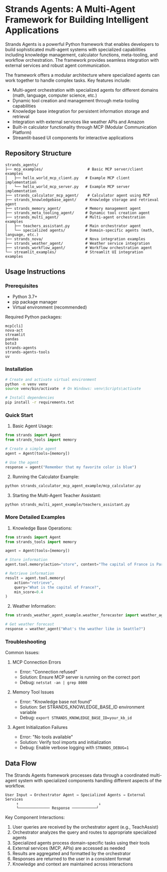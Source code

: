 # Strands Agents: A Multi-Agent Framework for Building Intelligent Applications

Strands Agents is a powerful Python framework that enables developers to build sophisticated multi-agent systems with specialized capabilities including knowledge management, calculator functions, meta-tooling, and workflow orchestration. The framework provides seamless integration with external services and robust agent communication.

The framework offers a modular architecture where specialized agents can work together to handle complex tasks. Key features include:
- Multi-agent orchestration with specialized agents for different domains (math, language, computer science, etc.)
- Dynamic tool creation and management through meta-tooling capabilities
- Knowledge base integration for persistent information storage and retrieval
- Integration with external services like weather APIs and Amazon
- Built-in calculator functionality through MCP (Modular Communication Platform)
- Streamlit-based UI components for interactive applications

## Repository Structure
```
strands_agents/
├── mcp_examples/                    # Basic MCP server/client examples
│   ├── hello_world_mcp_client.py   # Example MCP client implementation
│   └── hello_world_mcp_server.py   # Example MCP server implementation
├── strands_calculator_mcp_agent/    # Calculator agent using MCP
├── strands_knowledgebase_agent/    # Knowledge storage and retrieval agent
├── strands_memory_agent/           # Memory management agent
├── strands_meta_tooling_agent/     # Dynamic tool creation agent
├── strands_multi_agent/            # Multi-agent orchestration examples
│   ├── teachers_assistant.py       # Main orchestrator agent
│   └── specialized agents/         # Domain-specific agents (math, language, etc.)
├── strands_nova/                   # Nova integration examples
├── strands_weather_agent/          # Weather service integration
├── strands_workflow_agent/         # Workflow orchestration agent
└── streamlit_examples/             # Streamlit UI integration examples
```

## Usage Instructions
### Prerequisites
- Python 3.7+
- pip package manager
- Virtual environment (recommended)

Required Python packages:
```
mcp[cli]
nova-act
streamlit
pandas
boto3
strands-agents
strands-agents-tools
uv
```

### Installation
```bash
# Create and activate virtual environment
python -m venv venv
source venv/bin/activate  # On Windows: venv\Scripts\activate

# Install dependencies
pip install -r requirements.txt
```

### Quick Start
1. Basic Agent Usage:
```python
from strands import Agent
from strands_tools import memory

# Create a simple agent
agent = Agent(tools=[memory])

# Use the agent
response = agent("Remember that my favorite color is blue")
```

2. Running the Calculator Example:
```bash
python strands_calculator_mcp_agent_example/mcp_calculator.py
```

3. Starting the Multi-Agent Teacher Assistant:
```bash
python strands_multi_agent_example/teachers_assistant.py
```

### More Detailed Examples
1. Knowledge Base Operations:
```python
from strands import Agent
from strands_tools import memory

agent = Agent(tools=[memory])

# Store information
agent.tool.memory(action="store", content="The capital of France is Paris")

# Retrieve information
result = agent.tool.memory(
    action="retrieve",
    query="What is the capital of France?",
    min_score=0.4
)
```

2. Weather Information:
```python
from strands_weather_agent_example.weather_forecaster import weather_agent

# Get weather forecast
response = weather_agent("What's the weather like in Seattle?")
```

### Troubleshooting
Common Issues:
1. MCP Connection Errors
   - Error: "Connection refused"
   - Solution: Ensure MCP server is running on the correct port
   - Debug: `netstat -an | grep 8000`

2. Memory Tool Issues
   - Error: "Knowledge base not found"
   - Solution: Set STRANDS_KNOWLEDGE_BASE_ID environment variable
   - Debug: `export STRANDS_KNOWLEDGE_BASE_ID=your_kb_id`

3. Agent Initialization Failures
   - Error: "No tools available"
   - Solution: Verify tool imports and initialization
   - Debug: Enable verbose logging with `STRANDS_DEBUG=1`

## Data Flow
The Strands Agents framework processes data through a coordinated multi-agent system with specialized components handling different aspects of the workflow.

```ascii
User Input → Orchestrator Agent → Specialized Agents → External Services
     ↑                                    ↓
     └────────────── Response ───────────┘
```

Key Component Interactions:
1. User queries are received by the orchestrator agent (e.g., TeachAssist)
2. Orchestrator analyzes the query and routes to appropriate specialized agents
3. Specialized agents process domain-specific tasks using their tools
4. External services (MCP, APIs) are accessed as needed
5. Results are aggregated and formatted by the orchestrator
6. Responses are returned to the user in a consistent format
7. Knowledge and context are maintained across interactions